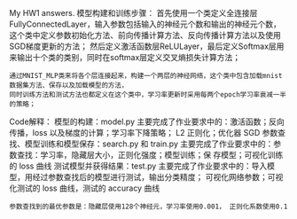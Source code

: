 My HW1 answers.
模型构建和训练步骤：
    首先使用一个类定义全连接层FullyConnectedLayer，输入参数包括输入的神经元个数和输出的神经元个数，
    这个类中定义参数初始化方法、前向传播计算方法、反向传播计算方法以及使用SGD梯度更新的方法；
    然后定义激活函数层ReLULayer，最后定义Softmax层用来输出十个类的类别，同时在softmax层定义交叉熵损失计算方法；

    通过MNIST_MLP类来将各个层连接起来，构建一个两层的神经网络，这个类中包含加载mnist数据集方法、保存以及加载模型的方法，
    同时训练方法和测试方法也都定义在这个类中，学习率更新时采用每两个epoch学习率衰减一半的策略；

Code解释：
    模型的构建：model.py 主要完成了作业要求中的：激活函数；反向传播，loss 以及梯度的计算；学习率下降策略； L2 正则化；优化器 SGD
    参数查找、模型训练和模型保存：search.py 和 train.py 主要完成了作业要求中的：参数查找：学习率，隐藏层大小，正则化强度；模型训练；保 存模型；可视化训练的 loss 曲线
    测试模型并获得结果：test.py 主要完成了作业要求中的：导入模型，用经过参数查找后的模型进行测试，输出分类精度； 可视化网络参数；可视化测试的 loss 曲线，测试的 accuracy 曲线
    
    参数查找到的最优参数是：隐藏层使用128个神经元，学习率使用0.001， 正则化系数使用0.1